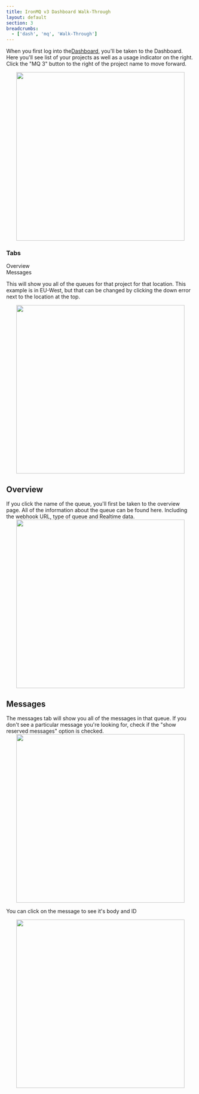 ```yaml
---
title: IronMQ v3 Dashboard Walk-Through
layout: default
section: 3
breadcrumbs:
  - ['dash', 'mq', 'Walk-Through']
---
```


When you first log into the<a href="https://dash.iron.io">Dashboard</a>, you'll be taken to the Dashboard. Here you'll see  list of your projects as well as a usage indicator on the right. Click the "MQ 3" button to the right of the project name to move forward.
<center><img src='https://raw.githubusercontent.com/iron-io/docs/gh-pages/jpkImages/hudWalkthrough/standardDash.png' style="width: 450px;"></center>


<section id="toc">
  <h3>Tabs</h3>
  <ul>
    <li><a href="#overview">Overview</a></li>
    <li><a href="#messages">Messages</a></li>
  </ul>
</section>

This will show you all of the queues for that project for that location. This example is in EU-West, but that can be changed by clicking the down error next to the location at the top.
<center><img src='https://raw.githubusercontent.com/iron-io/docs/gh-pages/jpkImages/mq/queuesInProject.png' style="width: 450px;"></center>

<h2 id="overview">Overview</h2>
If you click the name of the queue, you'll first be taken to the overview page. All of the information about the queue can be found here. Including the webhook URL, type of queue and Realtime data.
<center><img src='https://raw.githubusercontent.com/iron-io/docs/gh-pages/jpkImages/mq/queueOverview.png' style="width: 450px;"></center>


<h2 id="messages">Messages</h2>
The messages tab will show you all of the messages in that queue. If you don't see a particular message you're looking for, check if the "show reserved messages" option is checked.
<center><img src='https://raw.githubusercontent.com/iron-io/docs/gh-pages/jpkImages/mq/messagesInQueue.png' style="width: 450px;"></center>


You can click on the message to see it's body and ID
<center><img src='https://raw.githubusercontent.com/iron-io/docs/gh-pages/jpkImages/mq/messageDetails.png' style="width: 450px;"></center>
